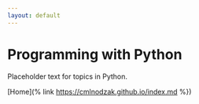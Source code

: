 ```yaml
---
layout: default
---
```


# Programming with Python

Placeholder text for topics in Python.

[Home](% link https://cmlnodzak.github.io/index.md %})

